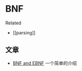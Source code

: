 BNF
===

Related
- [[parsing]]


## 文章

- [BNF and EBNF](https://condor.depaul.edu/ichu/csc447/notes/wk3/BNF.pdf)  一个简单的介绍